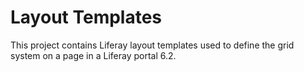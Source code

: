 # Layout Templates #

This project contains Liferay layout templates used to define the grid system on a page in a Liferay portal 6.2.